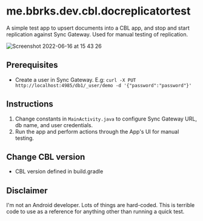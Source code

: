 # me.bbrks.dev.cbl.docreplicatortest

A simple test app to upsert documents into a CBL app, and stop and start replication against Sync Gateway. Used for manual testing of replication.

![Screenshot 2022-06-16 at 15 43 26](https://user-images.githubusercontent.com/1525809/174096835-eed7e7dd-6cfc-4e32-9eae-a938696f2c98.png)

## Prerequisites

- Create a user in Sync Gateway. E.g:
`curl -X PUT http://localhost:4985/db1/_user/demo -d '{"password":"password"}'`

## Instructions
1. Change constants in `MainActivity.java` to configure Sync Gateway URL, db name, and user credentials.
2. Run the app and perform actions through the App's UI for manual testing.

## Change CBL version
- CBL version defined in build.gradle

## Disclaimer

I'm not an Android developer. Lots of things are hard-coded. This is terrible code to use as a reference for anything other than running a quick test.
